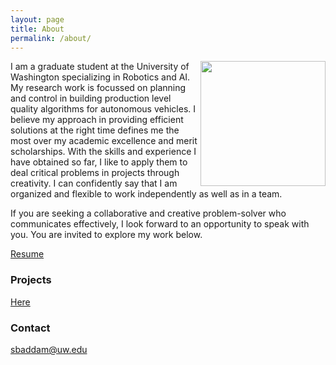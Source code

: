 ```yaml
---
layout: page
title: About
permalink: /about/
---
```


<div style="display:inline;">
<img width=200 height=200 align="right" src="https://user-images.githubusercontent.com/100727983/209484812-b6a54ee3-8cb7-4b60-91b1-cea6a8ecf6b8.jpg">
</div>


I am a graduate student at the University of Washington specializing in Robotics and AI. My research work is focussed on planning and control in building production level quality algorithms for autonomous vehicles. I believe my approach in providing efficient solutions at the right time defines me the most over my academic excellence and merit scholarships. With the skills and experience I have obtained so far, I like to apply them to deal critical problems in projects through creativity. I can confidently say that I am organized and flexible to work independently as well as in a team.

If you are seeking a collaborative and creative problem-solver who communicates effectively, I look forward to an opportunity to speak with you. You are invited to explore my work below.

[Resume](https://drive.google.com/file/d/1PgmMb10Pk7ew2wkXVtUXvtgyRYXENdLX/view?usp=share_link)

### Projects
[Here](https://sandeepreddybaddam.github.io/projects/)

### Contact
[sbaddam@uw.edu](mailto:sbaddam@uw.edu)
